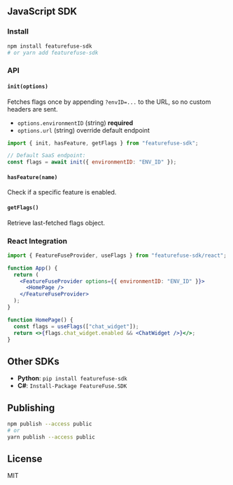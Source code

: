 ## JavaScript SDK

### Install

```bash
npm install featurefuse-sdk
# or yarn add featurefuse-sdk
```

### API

#### `init(options)`

Fetches flags once by appending `?envID=...` to the URL, so no custom headers are sent.

- `options.environmentID` (string) **required**
- `options.url` (string) override default endpoint

```js
import { init, hasFeature, getFlags } from "featurefuse-sdk";

// Default SaaS endpoint:
const flags = await init({ environmentID: "ENV_ID" });
```

#### `hasFeature(name)`

Check if a specific feature is enabled.

#### `getFlags()`

Retrieve last-fetched flags object.

### React Integration

```jsx
import { FeatureFuseProvider, useFlags } from "featurefuse-sdk/react";

function App() {
  return (
    <FeatureFuseProvider options={{ environmentID: "ENV_ID" }}>
      <HomePage />
    </FeatureFuseProvider>
  );
}

function HomePage() {
  const flags = useFlags(["chat_widget"]);
  return <>{flags.chat_widget.enabled && <ChatWidget />}</>;
}
```

## Other SDKs

- **Python**: `pip install featurefuse-sdk`
- **C#**: `Install-Package FeatureFuse.SDK`

## Publishing

```bash
npm publish --access public
# or
yarn publish --access public
```

## License

MIT
